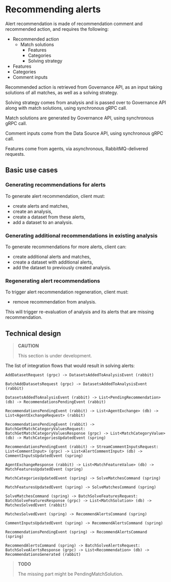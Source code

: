# Recommending alerts

Alert recommendation is made of recommendation comment and recommended action, and requires the following:

- Recommended action
  - Match solutions
      - Features
      - Categories
      - Solving strategy
- Features
- Categories
- Comment inputs

Recommended action is retrieved from Governance API, as an input taking solutions of all matches, as well as a solving strategy.

Solving strategy comes from analysis and is passed over to Governance API along with match solutions, using synchronous gRPC call.

Match solutions are generated by Governance API, using synchronous gRPC call.

Comment inputs come from the Data Source API, using synchronous gRPC call.

Features come from agents, via asynchronous, RabbitMQ-delivered requests.

## Basic use cases

### Generating recommendations for alerts

To generate alert recommendation, client must:

- create alerts and matches,
- create an analysis,
- create a dataset from these alerts,
- add a dataset to an analysis.

### Generating additional recommendations in existing analysis

To generate recommendations for more alerts, client can:

- create additional alerts and matches,
- create a dataset with additional alerts,
- add the dataset to previously created analysis.

### Regenerating alert recommendations

To trigger alert recommendation regeneration, client must:

- remove recommendation from analysis.

This will trigger re-evaluation of analysis and its alerts that are missing recommendation.

## Technical design

> **CAUTION**
>
> This section is under development.

The list of integration flows that would result in solving alerts:

```
AddDatasetRequest (grpc) -> DatasetsAddedToAnalysisEvent (rabbit)

BatchAddDatasetsRequest (grpc) -> DatasetsAddedToAnalysisEvent (rabbit)

DatasetsAddedToAnalysisEvent (rabbit) -> List<PendingRecommendation> (db) -> RecommendationsPendingEvent (rabbit)

RecommendationsPendingEvent (rabbit) -> List<AgentExchange> (db) -> List<AgentExchangeRequest> (rabbit)

RecommendationsPendingEvent (rabbit) -> BatchGetMatchCategoryValuesRequest: BatchGetMatchCategoryValuesResponse (grpc) -> List<MatchCategoryValue> (db) -> MatchCategoriesUpdatedEvent (spring)

RecommendationsPendingEvent (rabbit) -> StreamCommentInputsRequest: List<CommentInput> (grpc) -> List<AlertCommentInput> (db) -> CommentInputsUpdatedEvent (spring)

AgentExchangeResponse (rabbit) -> List<MatchFeatureValue> (db) -> MatchFeaturesUpdatedEvent (spring)

MatchCategoriesUpdatedEvent (spring) -> SolveMatchesCommand (spring)

MatchFeaturesUpdatedEvent (spring) -> SolveMatchesCommand (spring)

SolveMatchesCommand (spring) -> BatchSolveFeaturesRequest: BatchSolveFeaturesResponse (grpc) -> List<MatchSolution> (db) -> MatchesSolvedEvent (rabbit)

MatchesSolvedEvent (spring) -> RecommendAlertsCommand (spring)

CommentInputsUpdatedEvent (spring) -> RecommendAlertsCommand (spring)

RecommendationsPendingEvent (spring) -> RecommendAlertsCommand (spring)

RecommendAlertsCommand (spring) -> BatchSolveAlertsRequest: BatchSolveAlertsResponse (grpc) -> List<Recommendation> (db) -> RecommendationsGenerated (rabbit)
```

> **TODO**
>
> The missing part might be PendingMatchSolution.
>
